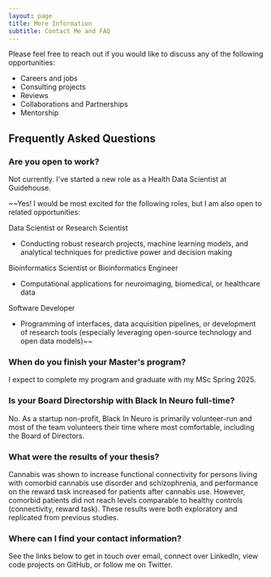 ```yaml
---
layout: page
title: More Information
subtitle: Contact Me and FAQ
---
```


Please feel free to reach out if you would like to discuss any of the following opportunities:
- Careers and jobs
- Consulting projects
- Reviews
- Collaborations and Partnerships
- Mentorship

## Frequently Asked Questions

### Are you open to work?

Not currently. I've started a new role as a Health Data Scientist at Guidehouse.

~~Yes! I would be most excited for the following roles, but I am also open to related opportunities:

Data Scientist or Research Scientist
- Conducting robust research projects, machine learning models, and analytical techniques for predictive power and decision making

Bioinformatics Scientist or Bioinformatics Engineer
- Computational applications for neuroimaging, biomedical, or healthcare data

Software Developer
- Programming of interfaces, data acquisition pipelines, or development of research tools (especially leveraging open-source technology and open data models)~~


### When do you finish your Master's program?

I expect to complete my program and graduate with my MSc Spring 2025.

### Is your Board Directorship with Black In Neuro full-time?

No. As a startup non-profit, Black In Neuro is primarily volunteer-run and most of the team volunteers their time where most comfortable, including the Board of Directors.

### What were the results of your thesis?

Cannabis was shown to increase functional connectivity for persons living with comorbid cannabis use disorder and schizophrenia, and performance on the reward task increased for patients after cannabis use. However, comorbid patients did not reach levels comparable to healthy controls (connectivity, reward task). These results were both exploratory and replicated from previous studies.
### Where can I find your contact information?

See the links below to get in touch over email, connect over LinkedIn, view code projects on GitHub, or follow me on Twitter.
